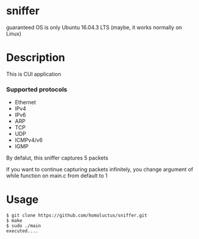 # sniffer
guaranteed OS is only Ubuntu 16.04.3 LTS (maybe, it works normally on Linux)

# Description
This is CUI application

### Supported protocols
- Ethernet
- IPv4
- IPv6
- ARP
- TCP
- UDP
- ICMPv4/v6
- IGMP

By defalut, this sniffer captures 5 packets

If you want to continue capturing packets infinitely, you change argument of while function on main.c from default to 1

# Usage
```
$ git clone https://github.com/homoluctus/sniffer.git
$ make
$ sudo ./main
executed....
```
